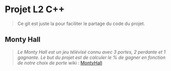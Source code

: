 # Projet L2 C++
> Ce git est juste la pour faciliter le partage du code du projet.

## Monty Hall
> *Le Monty Hall est un jeu télévisé connu avec 3 portes, 2 perdante et 1 gagnante. Le but du projet est de calculer le % de gagner en fonction de notre choix de porte*
wiki : [MontyHall](https://en.wikipedia.org/wiki/Monty_Hall_problem)
